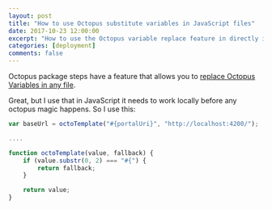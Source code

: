 ```yaml
---
layout: post
title: "How to use Octopus substitute variables in JavaScript files"
date: 2017-10-23 12:00:00
excerpt: "How to use the Octopus variable replace feature in directly in your javascript code"
categories: [deployment]
comments: false
---
```


Octopus package steps have a feature that allows you to [replace Octopus Variables in any file](https://octopus.com/docs/deploying-applications/substitute-variables-in-files). 

Great, but I use that in JavaScript it needs to work locally before any octopus magic happens. So I use this:

```javascript
var baseUrl = octoTemplate("#{portalUri}", "http://localhost:4200/");

....

function octoTemplate(value, fallback) {
    if (value.substr(0, 2) === "#{") {
        return fallback;
    }

    return value;
}

```
